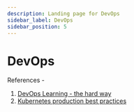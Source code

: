 ```yaml
---
description: Landing page for DevOps
sidebar_label: DevOps
sidebar_position: 5
---
```


# DevOps

References -

1. [DevOps Learning - the hard way](https://trello.com/b/ZFVZz4Cd/devops-learning-the-hard-way)
2. [Kubernetes production best practices](https://learnk8s.io/production-best-practices)
